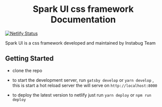 <h1 align="center">
  Spark UI css framework Documentation
</h1>

[![Netlify Status](https://api.netlify.com/api/v1/badges/12c719a7-7a5d-4c55-9aff-88d2eedd4101/deploy-status)](https://sparkui-docs.netlify.com/)

Spark UI is a css framework developed and maintained by Instabug Team

## Getting Started

* clone the repo
* to start the development server, run `gatsby develop` or `yarn develop` , this is start a hot reload server the will serve on `http://localhost:8000`

* to deploy the latest version to netlify just run `yarn deploy` or `npm run deploy`
